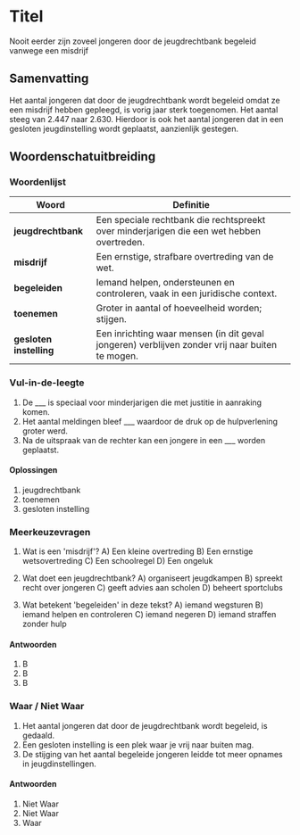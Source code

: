 # Titel
Nooit eerder zijn zoveel jongeren door de jeugdrechtbank begeleid vanwege een misdrijf

## Samenvatting
Het aantal jongeren dat door de jeugdrechtbank wordt begeleid omdat ze een misdrijf hebben gepleegd, is vorig jaar sterk toegenomen. Het aantal steeg van 2.447 naar 2.630. Hierdoor is ook het aantal jongeren dat in een gesloten jeugdinstelling wordt geplaatst, aanzienlijk gestegen.

## Woordenschatuitbreiding

### Woordenlijst

| Woord | Definitie |
|-------|-----------|
| **jeugdrechtbank** | Een speciale rechtbank die rechtspreekt over minderjarigen die een wet hebben overtreden. |
| **misdrijf** | Een ernstige, strafbare overtreding van de wet. |
| **begeleiden** | Iemand helpen, ondersteunen en controleren, vaak in een juridische context. |
| **toenemen** | Groter in aantal of hoeveelheid worden; stijgen. |
| **gesloten instelling** | Een inrichting waar mensen (in dit geval jongeren) verblijven zonder vrij naar buiten te mogen. |

### Vul-in-de-leegte
1.  De ___ is speciaal voor minderjarigen die met justitie in aanraking komen.
2.  Het aantal meldingen bleef ___ waardoor de druk op de hulpverlening groter werd.
3.  Na de uitspraak van de rechter kan een jongere in een ___ worden geplaatst.

#### Oplossingen
1.  jeugdrechtbank
2.  toenemen
3.  gesloten instelling

### Meerkeuzevragen
1.  Wat is een 'misdrijf'?
    A) Een kleine overtreding
    B) Een ernstige wetsovertreding
    C) Een schoolregel
    D) Een ongeluk

2.  Wat doet een jeugdrechtbank?
    A) organiseert jeugdkampen
    B) spreekt recht over jongeren
    C) geeft advies aan scholen
    D) beheert sportclubs

3.  Wat betekent 'begeleiden' in deze tekst?
    A) iemand wegsturen
    B) iemand helpen en controleren
    C) iemand negeren
    D) iemand straffen zonder hulp

#### Antwoorden
1.  B
2.  B
3.  B

### Waar / Niet Waar
1.  Het aantal jongeren dat door de jeugdrechtbank wordt begeleid, is gedaald.
2.  Een gesloten instelling is een plek waar je vrij naar buiten mag.
3.  De stijging van het aantal begeleide jongeren leidde tot meer opnames in jeugdinstellingen.

#### Antwoorden
1.  Niet Waar
2.  Niet Waar
3.  Waar
